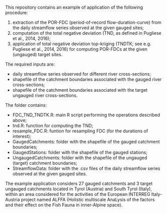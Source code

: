 This repository contains an example of application of the following procedure:
1. extraction of the POR-FDC (period-of-record flow-duration-curve) from the daily streamflow series observed at the given gauged sites;
2. computation of the total negative deviation (TND, as defined in Pugliese et al., 2014, 2016);
3. application of total negative deviation top-kriging (TNDTK; see e.g. Pugliese et al., 2014, 2016) for computing POR-FDCs at the given (ungauged) target sites.

The required inputs are:
* daily streamflow series observed for different river cross-sections;
* shapefile of the catchment boundaries associated with the gauged river cross-sections;
* shapefile of the catchment boundaries associated with the target ungauged river cross-sections.

The folder contains: 
* FDC_TND_TNDTK.R: main R script performing the operations described above;
* tnd.R: function for computing the TND;
* resample_FDC.R: funtion for resampling FDC (for the durations of interest);
* GaugedCatchments: folder with the shapefile of the gauged catchment boundaries;
* GaugedStations: folder with the shapefile of the gauged stations;
* UngaugedCatchments: folder with the shapefile of the ungauged (target) catchment boundaries;
* StreamflowData: folder with the .csv files of the daily streamflow series observed at the given gauged sites.

The example application considers 27 gauged catchments and 3 target ungauged catchments located in Tyrol (Austria) and South Tyrol (Italy), within an area considered for the activities of the European INTERREG Italy-Austria project named ALFFA (Holistic multiscale AnaLysis of the factors and their effect on the Fish Fauna in inner‐Alpine space).
